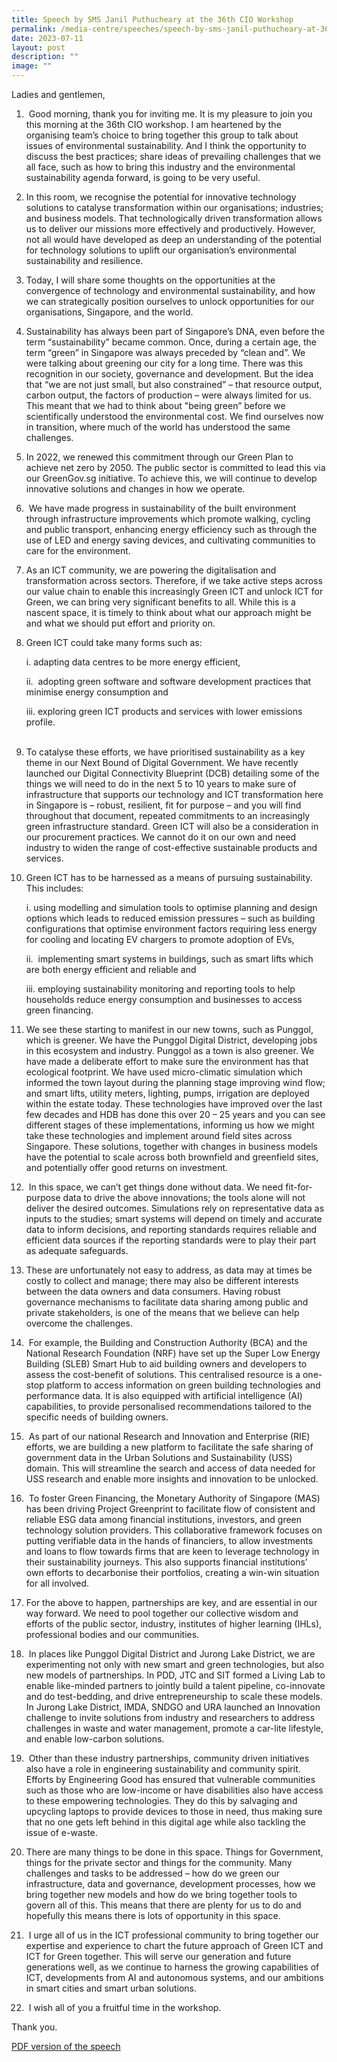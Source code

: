 ```yaml
---
title: Speech by SMS Janil Puthucheary at the 36th CIO Workshop
permalink: /media-centre/speeches/speech-by-sms-janil-puthucheary-at-36th-cio-workshop/
date: 2023-07-11
layout: post
description: ""
image: ""
---
```

Ladies and gentlemen,

1.  Good morning, thank you for inviting me. It is my pleasure to join you this morning at the 36th CIO workshop. I am heartened by the organising team’s choice to bring together this group to talk about issues of environmental sustainability. And I think the opportunity to discuss the best practices; share ideas of prevailing challenges that we all face, such as how to bring this industry and the environmental sustainability agenda forward, is going to be very useful.   
  
2. In this room, we recognise the potential for innovative technology solutions to catalyse transformation within our organisations; industries; and business models. That technologically driven transformation allows us to deliver our missions more effectively and productively. However, not all would have developed as deep an understanding of the potential for technology solutions to uplift our organisation’s environmental sustainability and resilience.   
  
3. Today, I will share some thoughts on the opportunities at the convergence of technology and environmental sustainability, and how we can strategically position ourselves to unlock opportunities for our organisations, Singapore, and the world.   
  
4. Sustainability has always been part of Singapore’s DNA, even before the term “sustainability” became common. Once, during a certain age, the term “green” in Singapore was always preceded by “clean and”. We were talking about greening our city for a long time. There was this recognition in our society, governance and development. But the idea that “we are not just small, but also constrained” – that resource output, carbon output, the factors of production – were always limited for us. This meant that we had to think about "being green” before we scientifically understood the environmental cost. We find ourselves now in transition, where much of the world has understood the same challenges.   
  
5. In 2022, we renewed this commitment through our Green Plan to achieve net zero by 2050. The public sector is committed to lead this via our GreenGov.sg initiative. To achieve this, we will continue to develop innovative solutions and changes in how we operate.   
  
6.  We have made progress in sustainability of the built environment through infrastructure improvements which promote walking, cycling and public transport, enhancing energy efficiency such as through the use of LED and energy saving devices, and cultivating communities to care for the environment.    
  
7. As an ICT community, we are powering the digitalisation and transformation across sectors. Therefore, if we take active steps across our value chain to enable this increasingly Green ICT and unlock ICT for Green, we can bring very significant benefits to all. While this is a nascent space, it is timely to think about what our approach might be and what we should put effort and priority on.  
  
8. Green ICT could take many forms such as:  
  
    i. adapting data centres to be more energy efficient,   
  
    ii.  adopting green software and software development practices that minimise energy consumption and   
  
    iii. exploring green ICT products and services with lower emissions profile.   
   
9. To catalyse these efforts, we have prioritised sustainability as a key theme in our Next Bound of Digital Government. We have recently launched our Digital Connectivity Blueprint (DCB) detailing some of the things we will need to do in the next 5 to 10 years to make sure of infrastructure that supports our technology and ICT transformation here in Singapore is – robust, resilient, fit for purpose – and you will find throughout that document, repeated commitments to an increasingly green infrastructure standard. Green ICT will also be a consideration in our procurement practices. We cannot do it on our own and need industry to widen the range of cost-effective sustainable products and services.  
  
10. Green ICT has to be harnessed as a means of pursuing sustainability. This includes:   
  
    i. using modelling and simulation tools to optimise planning and design options which leads to reduced emission pressures – such as building configurations that optimise environment factors requiring less energy for cooling and locating EV chargers to promote adoption of EVs,  
  
    ii.  implementing smart systems in buildings, such as smart lifts which are both energy efficient and reliable and   
  
    iii. employing sustainability monitoring and reporting tools to help households reduce energy consumption and businesses to access green financing.   
  
11. We see these starting to manifest in our new towns, such as Punggol, which is greener. We have the Punggol Digital District, developing jobs in this ecosystem and industry. Punggol as a town is also greener. We have made a deliberate effort to make sure the environment has that ecological footprint. We have used micro-climatic simulation which informed the town layout during the planning stage improving wind flow; and smart lifts, utility meters, lighting, pumps, irrigation are deployed within the estate today. These technologies have improved over the last few decades and HDB has done this over 20 – 25 years and you can see different stages of these implementations, informing us how we might take these technologies and implement around field sites across Singapore. These solutions, together with changes in business models have the potential to scale across both brownfield and greenfield sites, and potentially offer good returns on investment.   
  
12.  In this space, we can’t get things done without data. We need fit-for-purpose data to drive the above innovations; the tools alone will not deliver the desired outcomes. Simulations rely on representative data as inputs to the studies; smart systems will depend on timely and accurate data to inform decisions, and reporting standards requires reliable and efficient data sources if the reporting standards were to play their part as adequate safeguards.   
  
13. These are unfortunately not easy to address, as data may at times be costly to collect and manage; there may also be different interests between the data owners and data consumers. Having robust governance mechanisms to facilitate data sharing among public and private stakeholders, is one of the means that we believe can help overcome the challenges.   
  
14.  For example, the Building and Construction Authority (BCA) and the National Research Foundation (NRF) have set up the Super Low Energy Building (SLEB) Smart Hub to aid building owners and developers to assess the cost-benefit of solutions. This centralised resource is a one-stop platform to access information on green building technologies and performance data. It is also equipped with artificial intelligence (AI) capabilities, to provide personalised recommendations tailored to the specific needs of building owners.  
  
15.  As part of our national Research and Innovation and Enterprise (RIE) efforts, we are building a new platform to facilitate the safe sharing of government data in the Urban Solutions and Sustainability (USS) domain. This will streamline the search and access of data needed for USS research and enable more insights and innovation to be unlocked.   
  
16.  To foster Green Financing, the Monetary Authority of Singapore (MAS) has been driving Project Greenprint to facilitate flow of consistent and reliable ESG data among financial institutions, investors, and green technology solution providers. This collaborative framework focuses on putting verifiable data in the hands of financiers, to allow investments and loans to flow towards firms that are keen to leverage technology in their sustainability journeys. This also supports financial institutions’ own efforts to decarbonise their portfolios, creating a win-win situation for all involved.   
  
17. For the above to happen, partnerships are key, and are essential in our way forward. We need to pool together our collective wisdom and efforts of the public sector, industry, institutes of higher learning (IHLs), professional bodies and our communities.   
  
18.  In places like Punggol Digital District and Jurong Lake District, we are experimenting not only with new smart and green technologies, but also new models of partnerships. In PDD, JTC and SIT formed a Living Lab to enable like-minded partners to jointly build a talent pipeline, co-innovate and do test-bedding, and drive entrepreneurship to scale these models. In Jurong Lake District, IMDA, SNDGO and URA launched an Innovation challenge to invite solutions from industry and researchers to address challenges in waste and water management, promote a car-lite lifestyle, and enable low-carbon solutions.   
  
19.  Other than these industry partnerships, community driven initiatives also have a role in engineering sustainability and community spirit. Efforts by Engineering Good has ensured that vulnerable communities such as those who are low-income or have disabilities also have access to these empowering technologies. They do this by salvaging and upcycling laptops to provide devices to those in need, thus making sure that no one gets left behind in this digital age while also tackling the issue of e-waste.   
  
20. There are many things to be done in this space. Things for Government, things for the private sector and things for the community. Many challenges and tasks to be addressed – how do we green our infrastructure, data and governance, development processes, how we bring together new models and how do we bring together tools to govern all of this. This means that there are plenty for us to do and hopefully this means there is lots of opportunity in this space.   
  
21.  I urge all of us in the ICT professional community to bring together our expertise and experience to chart the future approach of Green ICT and ICT for Green together. This will serve our generation and future generations well, as we continue to harness the growing capabilities of ICT, developments from AI and autonomous systems, and our ambitions in smart cities and smart urban solutions.   
  
22.  I wish all of you a fruitful time in the workshop. 

Thank you.

[PDF version of the speech](/files/Speeches%202023/speech%20by%20sms%20janil%20at%2036th%20cio%20workshop.pdf)